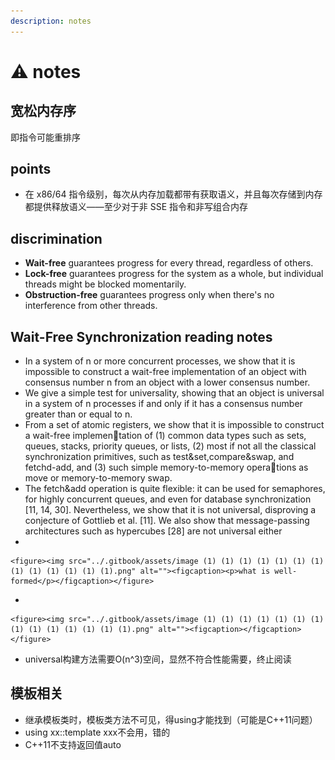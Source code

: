 ```yaml
---
description: notes
---
```


# ⚠️ notes

## 宽松内存序

即指令可能重排序

## points

* 在 x86/64 指令级别，每次从内存加载都带有获取语义，并且每次存储到内存都提供释放语义——至少对于非 SSE 指令和非写组合内存

## discrimination&#x20;

* **Wait-free** guarantees progress for every thread, regardless of others.
* **Lock-free** guarantees progress for the system as a whole, but individual threads might be blocked momentarily.
* **Obstruction-free** guarantees progress only when there's no interference from other threads.

## Wait-Free Synchronization reading notes

* In a system of n or more concurrent processes, we show that it is impossible to construct a wait-free implementation of an object with consensus number n from an object with a lower consensus number.
* We give a simple test for universality, showing that an object is universal in a system of n processes if and only if it has a consensus number greater than or equal to n.
* From a set of atomic registers, we show that it is impossible to construct a wait-free implementation of (1) common data types such as sets, queues, stacks, priority queues, or lists, (2) most if not all the classical synchronization primitives, such as test\&set,compare\&swap, and fetchd-add, and (3) such simple memory-to-memory operations as move or memory-to-memory swap.
* The fetch\&add operation is quite flexible: it can be used for semaphores, for highly concurrent queues, and even for database synchronization \[11, 14, 30]. Nevertheless, we show that it is not universal, disproving a conjecture of Gottlieb et al. \[11]. We also show that message-passing architectures such as hypercubes \[28] are not universal either
*

    <figure><img src="../.gitbook/assets/image (1) (1) (1) (1) (1) (1) (1) (1) (1) (1) (1) (1) (1).png" alt=""><figcaption><p>what is well-formed</p></figcaption></figure>
*

    <figure><img src="../.gitbook/assets/image (1) (1) (1) (1) (1) (1) (1) (1) (1) (1) (1) (1) (1) (1).png" alt=""><figcaption></figcaption></figure>
*   universal构建方法需要O(n^3)空间，显然不符合性能需要，终止阅读



## 模板相关

* 继承模板类时，模板类方法不可见，得using才能找到（可能是C++11问题）
* using xx::template xxx不会用，错的
* C++11不支持返回值auto

